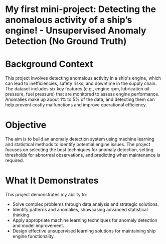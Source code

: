 # My first mini-project: Detecting the anomalous activity of a ship’s engine! - Unsupervised Anomaly Detection (No Ground Truth)

# Background Context
This project involves detecting anomalous activity in a ship's engine, which can lead to inefficiencies, safety risks, and downtime in the supply chain. The dataset includes six key features (e.g., engine rpm, lubrication oil pressure, fuel pressure) that are monitored to assess engine performance. Anomalies make up about 1% to 5% of the data, and detecting them can help prevent costly malfunctions and improve operational efficiency.

# Objective
The aim is to build an anomaly detection system using machine learning and statistical methods to identify potential engine issues. The project focuses on selecting the best techniques for anomaly detection, setting thresholds for abnormal observations, and predicting when maintenance is required.

# What It Demonstrates
This project demonstrates my ability to:
- Solve complex problems through data analysis and strategic solutions.
- Identify patterns and anomalies, showcasing advanced statistical thinking.
- Apply appropriate machine learning techniques for anomaly detection and model improvement.
- Design effective unsupervised learning solutions for maintaining ship engine functionality.
